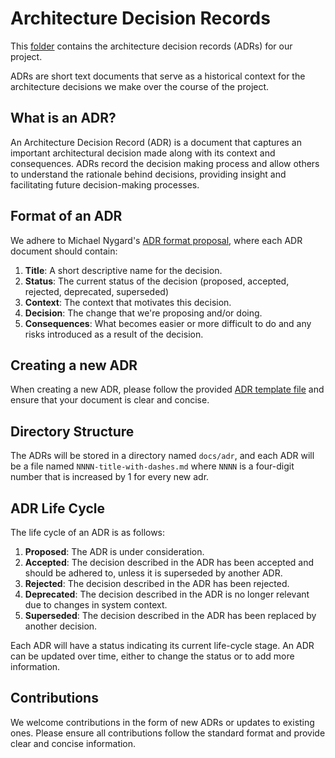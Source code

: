 # Architecture Decision Records

This [folder](/docs/architecture/adr) contains the architecture decision records (ADRs) for our project.

ADRs are short text documents that serve as a historical context for the architecture decisions we make over the
course of the project.

## What is an ADR?

An Architecture Decision Record (ADR) is a document that captures an important architectural decision made along
with its context and consequences. ADRs record the decision making process and allow others to understand the
rationale behind decisions, providing insight and facilitating future decision-making processes.

## Format of an ADR

We adhere to Michael Nygard's [ADR format proposal](https://cognitect.com/blog/2011/11/15/documenting-architecture-decisions),
where each ADR document should contain:

1. **Title**: A short descriptive name for the decision.
2. **Status**: The current status of the decision (proposed, accepted, rejected, deprecated, superseded)
3. **Context**: The context that motivates this decision.
4. **Decision**: The change that we're proposing and/or doing.
5. **Consequences**: What becomes easier or more difficult to do and any risks introduced as a result of the decision.

## Creating a new ADR

When creating a new ADR, please follow the provided [ADR template file](0000-adr-template.md) and ensure that your
document is clear and concise.

## Directory Structure

The ADRs will be stored in a directory named `docs/adr`, and each ADR will be a file named `NNNN-title-with-dashes.md`
where `NNNN` is a four-digit number that is increased by 1 for every new adr.

## ADR Life Cycle

The life cycle of an ADR is as follows:

1. **Proposed**: The ADR is under consideration.
2. **Accepted**: The decision described in the ADR has been accepted and should be adhered to, unless it is superseded by another ADR.
3. **Rejected**: The decision described in the ADR has been rejected.
4. **Deprecated**: The decision described in the ADR is no longer relevant due to changes in system context.
5. **Superseded**: The decision described in the ADR has been replaced by another decision.

Each ADR will have a status indicating its current life-cycle stage. An ADR can be updated over time, either to change
the status or to add more information.

## Contributions

We welcome contributions in the form of new ADRs or updates to existing ones. Please ensure all contributions follow
the standard format and provide clear and concise information.
